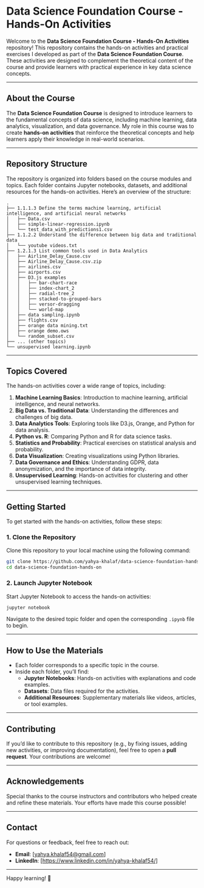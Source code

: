 # Data Science Foundation Course - Hands-On Activities

Welcome to the **Data Science Foundation Course - Hands-On Activities** repository! This repository contains the hands-on activities and practical exercises I developed as part of the **Data Science Foundation Course**. These activities are designed to complement the theoretical content of the course and provide learners with practical experience in key data science concepts.

---

## **About the Course**
The **Data Science Foundation Course** is designed to introduce learners to the fundamental concepts of data science, including machine learning, data analytics, visualization, and data governance. My role in this course was to create **hands-on activities** that reinforce the theoretical concepts and help learners apply their knowledge in real-world scenarios.

---

## **Repository Structure**
The repository is organized into folders based on the course modules and topics. Each folder contains Jupyter notebooks, datasets, and additional resources for the hands-on activities. Here’s an overview of the structure:

```
.
├── 1.1.1.3 Define the terms machine learning, artificial intelligence, and artificial neural networks
│   ├── Data.csv
│   ├── simple-linear-regression.ipynb
│   └── test_data_with_predictions1.csv
├── 1.1.2.2 Understand the difference between big data and traditional data
│   └── youtube videos.txt
├── 1.2.1.3 List common tools used in Data Analytics
│   ├── Airline_Delay_Cause.csv
│   ├── Airline_Delay_Cause.csv.zip
│   ├── airlines.csv
│   ├── airports.csv
│   ├── D3.js examples
│   │   ├── bar-chart-race
│   │   ├── index-chart_2
│   │   ├── radial-tree_2
│   │   ├── stacked-to-grouped-bars
│   │   ├── versor-dragging
│   │   └── world-map
│   ├── data sampling.ipynb
│   ├── flights.csv
│   ├── orange data mining.txt
│   ├── orange demo.ows
│   └── random_subset.csv
├── ... (other topics)
└── unsupervised learning.ipynb
```

---

## **Topics Covered**
The hands-on activities cover a wide range of topics, including:
1. **Machine Learning Basics**: Introduction to machine learning, artificial intelligence, and neural networks.
2. **Big Data vs. Traditional Data**: Understanding the differences and challenges of big data.
3. **Data Analytics Tools**: Exploring tools like D3.js, Orange, and Python for data analysis.
4. **Python vs. R**: Comparing Python and R for data science tasks.
5. **Statistics and Probability**: Practical exercises on statistical analysis and probability.
6. **Data Visualization**: Creating visualizations using Python libraries.
7. **Data Governance and Ethics**: Understanding GDPR, data anonymization, and the importance of data integrity.
8. **Unsupervised Learning**: Hands-on activities for clustering and other unsupervised learning techniques.

---

## **Getting Started**
To get started with the hands-on activities, follow these steps:

### **1. Clone the Repository**
Clone this repository to your local machine using the following command:
```bash
git clone https://github.com/yahya-khalaf/data-science-foundation-hands-on.git
cd data-science-foundation-hands-on
```

### **2. Launch Jupyter Notebook**
Start Jupyter Notebook to access the hands-on activities:
```bash
jupyter notebook
```

Navigate to the desired topic folder and open the corresponding `.ipynb` file to begin.

---

## **How to Use the Materials**
- Each folder corresponds to a specific topic in the course.  
- Inside each folder, you’ll find:
  - **Jupyter Notebooks**: Hands-on activities with explanations and code examples.
  - **Datasets**: Data files required for the activities.
  - **Additional Resources**: Supplementary materials like videos, articles, or tool examples.

---

## **Contributing**
If you’d like to contribute to this repository (e.g., by fixing issues, adding new activities, or improving documentation), feel free to open a **pull request**. Your contributions are welcome!

---

## **Acknowledgements**
Special thanks to the course instructors and contributors who helped create and refine these materials. Your efforts have made this course possible!

---

## **Contact**
For questions or feedback, feel free to reach out:
- **Email**: [yahya.khalaf54@gmail.com]
- **LinkedIn**: [https://www.linkedin.com/in/yahya-khalaf54/]

---

Happy learning! 🚀
